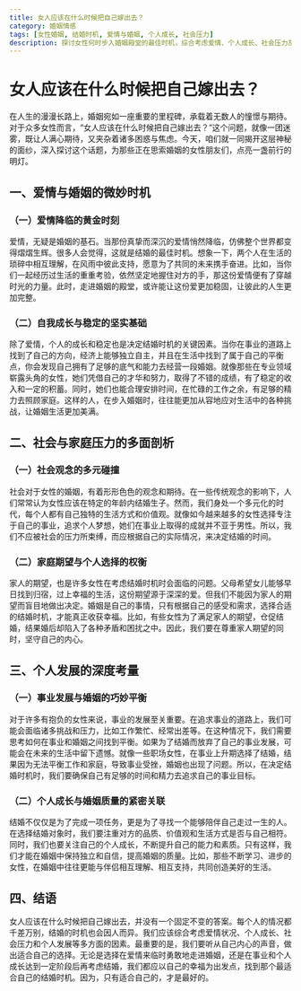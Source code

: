 ```yaml
---
title: 女人应该在什么时候把自己嫁出去？
category: 婚姻情感
tags: [女性婚姻, 结婚时机, 爱情与婚姻, 个人成长, 社会压力]
description: 探讨女性何时步入婚姻殿堂的最佳时机，综合考虑爱情、个人成长、社会压力及个人发展等因素，帮助女性做出适合自己的婚姻选择。
---
```

# 女人应该在什么时候把自己嫁出去？
在人生的漫漫长路上，婚姻宛如一座重要的里程碑，承载着无数人的憧憬与期待。对于众多女性而言，“女人应该在什么时候把自己嫁出去？”这个问题，就像一团迷雾，既让人满心期待，又夹杂着诸多困惑与焦虑。今天，咱们就一同揭开这层神秘的面纱，深入探讨这个话题，为那些正在思索婚姻的女性朋友们，点亮一盏前行的明灯。

## 一、爱情与婚姻的微妙时机

### （一）爱情降临的黄金时刻
爱情，无疑是婚姻的基石。当那份真挚而深沉的爱情悄然降临，仿佛整个世界都变得熠熠生辉。很多人会觉得，这就是结婚的最佳时机。想象一下，两个人在生活的琐碎中相互理解，在风雨中彼此支持，愿意为了共同的未来携手奋进。比如，当你们一起经历过生活的重重考验，依然坚定地握住对方的手，那这份爱情便有了穿越时光的力量。此时，走进婚姻的殿堂，或许能让这份爱更加稳固，让彼此的人生更加完整。

### （二）自我成长与稳定的坚实基础
除了爱情，个人的成长和稳定也是决定结婚时机的关键因素。当你在事业的道路上找到了自己的方向，经济上能够独立自主，并且在生活中找到了属于自己的平衡点，你会发现自己拥有了足够的底气和能力去经营一段婚姻。就像那些在专业领域崭露头角的女性，她们凭借自己的才华和努力，取得了不错的成绩，有了稳定的收入和一定的积蓄。同时，她们也能合理安排时间，在忙碌的工作之余，有足够的精力去照顾家庭。这样的人，在步入婚姻时，往往能更加从容地应对生活中的各种挑战，让婚姻生活更加美满。

## 二、社会与家庭压力的多面剖析

### （一）社会观念的多元碰撞
社会对于女性的婚姻，有着形形色色的观念和期待。在一些传统观念的影响下，人们常常认为女性应该在特定的年龄内结婚生子。然而，我们身处一个多元化的时代，每个人都有自己独特的生活方式和价值观。就像如今越来越多的女性选择专注于自己的事业，追求个人梦想，她们在事业上取得的成就并不亚于男性。所以，我们不应被社会的压力所束缚，而应根据自己的实际情况，来决定结婚的时间。

### （二）家庭期望与个人选择的权衡
家人的期望，也是许多女性在考虑结婚时机时会面临的问题。父母希望女儿能够早日找到归宿，过上幸福的生活，这份期望源于深深的爱。但我们不能因为家人的期望而盲目地做出决定。婚姻是自己的事情，只有根据自己的感受和需求，选择合适的结婚时机，才能真正收获幸福。比如，有些女性为了满足家人的期望，仓促结婚，结果婚后却陷入了各种矛盾和困扰之中。因此，我们要在尊重家人期望的同时，坚守自己的内心。

## 三、个人发展的深度考量

### （一）事业发展与婚姻的巧妙平衡
对于许多有抱负的女性来说，事业的发展至关重要。在追求事业的道路上，我们可能会面临诸多挑战和压力，比如工作繁忙、经常出差等。在这种情况下，我们需要思考如何在事业和婚姻之间找到平衡。如果为了结婚而放弃了自己的事业发展，可能会在未来的生活中留下遗憾。就像一些职场女性，在事业上升期选择了结婚，结果因为无法平衡工作和家庭，导致事业受挫，婚姻也出现了问题。所以，在决定结婚时机时，我们要确保自己有足够的时间和精力去追求自己的事业目标。

### （二）个人成长与婚姻质量的紧密关联
结婚不仅仅是为了完成一项任务，更是为了寻找一个能够陪伴自己走过一生的人。在选择结婚对象时，我们要注重对方的品质、价值观和生活方式是否与自己相符。同时，我们也要关注自己的个人成长，不断提升自己的能力和素质。只有这样，我们才能在婚姻中保持独立和自信，提高婚姻的质量。比如，那些不断学习、进步的女性，在婚姻中往往更能与伴侣相互理解、相互支持，共同创造美好的生活。

## 四、结语

女人应该在什么时候把自己嫁出去，并没有一个固定不变的答案。每个人的情况都千差万别，结婚的时机也会因人而异。我们应该综合考虑爱情状况、个人成长、社会压力和个人发展等多方面的因素。最重要的是，我们要听从自己内心的声音，做出适合自己的选择。无论是选择在爱情来临时勇敢地走进婚姻，还是在事业和个人成长达到一定阶段后再考虑结婚，我们都应以自己的幸福为出发点，找到那个最适合自己的结婚时机。因为，只有适合自己的，才是最好的。